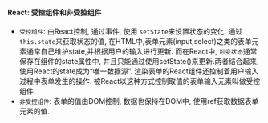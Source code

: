 #### React: 受控组件和非受控组件
- `受控组件`: 由React控制, 通过事件, 使用 `setState`来设置状态的变化, 通过 `this.state`来获取状态的值, 在HTML中,表单元素(input,select)之类的表单元素通常自己维护state,并根据用户的输入进行更新. 而在React中, `可变状态`通常保存在组件的state属性中, 并且只能通过使用setState()来更新.两者结合起来, 使用React的state成为“唯一数据源”. 渲染表单的React组件还控制着用户输入过程中表单发生的操作. 被React以这种方式控制取值的表单输入元素叫做受控组件.
- `非受控组件`: 表单的值由DOM控制, 数据也保持在DOM中, 使用ref获取数据表单元素的值.